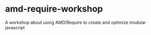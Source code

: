 amd-require-workshop
====================

A workshop about using AMD/Require to create and optimize modular javascript
